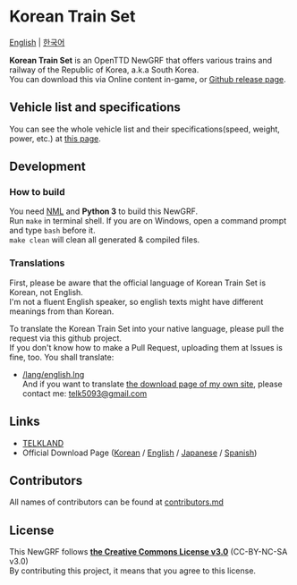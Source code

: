 # Korean Train Set
[English](./README.md) | [한국어](./README.ko.md)

**Korean Train Set** is an OpenTTD NewGRF that offers various trains and railway of the Republic of Korea, a.k.a South Korea.   
You can download this via Online content in-game, or [Github release page](https://github.com/KoreanGRF/KoreanTrainSet/releases).

## Vehicle list and specifications
You can see the whole vehicle list and their specifications(speed, weight, power, etc.) at [this page](https://github.com/KoreanGRF/KoreanTrainSet/blob/main/docs/download_page/english.md).

## Development
### How to build
You need [NML](https://github.com/OpenTTD/nml) and **Python 3** to build this NewGRF.  
Run ``make`` in terminal shell. If you are on Windows, open a command prompt and type ``bash`` before it.  
``make clean`` will clean all generated & compiled files.

### Translations
First, please be aware that the official language of Korean Train Set is Korean, not English.  
I'm not a fluent English speaker, so english texts might have different meanings from than Korean.

To translate the Korean Train Set into your native language, please pull the request via this github project.  
If you don't know how to make a Pull Request, uploading them at Issues is fine, too.
You shall translate:
- [/lang/english.lng](https://github.com/KoreanGRF/KoreanTrainSet/blob/main/lang/english.lng)  
And if you want to translate [the download page of my own site](https://telk.kr/ottd/newgrf/ko_train_set?lang=en), please contact me: telk5093@gmail.com

## Links
- [TELKLAND](http://telk.kr)
- Official Download Page ([Korean](https://telk.kr/ottd/newgrf/ko_train_set/?lang=kr) / [English](https://telk.kr/ottd/newgrf/ko_train_set/?lang=en) / [Japanese](https://telk.kr/ottd/newgrf/ko_train_set/?lang=jp) / [Spanish](https://telk.kr/ottd/newgrf/ko_train_set/?lang=es))

## Contributors
All names of contributors can be found at [contributors.md](https://github.com/KoreanGRF/KoreanTrainSet/blob/main/docs/contributors.md)

## License
This NewGRF follows **[the Creative Commons License v3.0](https://creativecommons.org/licenses/by-nc-sa/3.0/)** (CC-BY-NC-SA v3.0)  
By contributing this project, it means that you agree to this license.